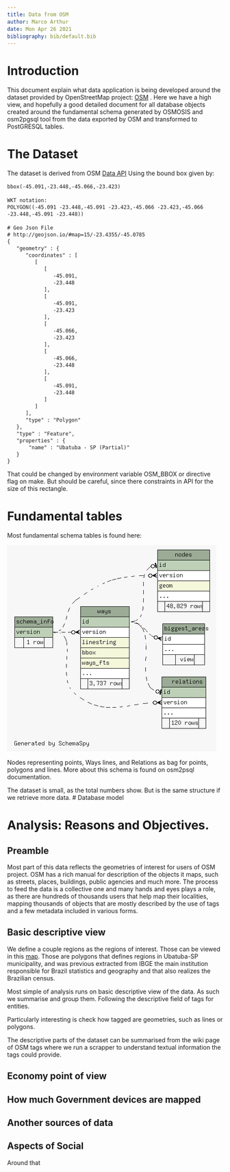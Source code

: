 ```yaml
---
title: Data from OSM
author: Marco Arthur
date: Mon Apr 26 2021
bibliography: bib/default.bib
---
```


# Introduction

This document explain what data application is being developed around the
dataset provided by OpenStreetMap project: [OSM](
https://wiki.openstreetmap.org/wiki/Main_Page ) . Here we have a high view, and
hopefully a good detailed document for all database objects created around the
fundamental schema generated by OSMOSIS and osm2pgsql tool from the data
exported by OSM and transformed to PostGRESQL tables.

# The Dataset

The dataset is derived from OSM [Data API](https://api.openstreetmap.org/api/0.6/)
Using the bound box given by:

```{text}
bbox(-45.091,-23.448,-45.066,-23.423)

WKT notation:
POLYGON((-45.091 -23.448,-45.091 -23.423,-45.066 -23.423,-45.066 -23.448,-45.091 -23.448))

# Geo Json File
# http://geojson.io/#map=15/-23.4355/-45.0785
{
   "geometry" : {
      "coordinates" : [
         [
            [
               -45.091,
               -23.448
            ],
            [
               -45.091,
               -23.423
            ],
            [
               -45.066,
               -23.423
            ],
            [
               -45.066,
               -23.448
            ],
            [
               -45.091,
               -23.448
            ]
         ]
      ],
      "type" : "Polygon"
   },
   "type" : "Feature",
   "properties" : {
       "name" : "Ubatuba - SP (Partial)"
   }
}

```

That could be changed by environment variable OSM_BBOX or directive flag on make.
But should be careful, since there constraints in API for the size of this rectangle.

# Fundamental tables

Most fundamental schema tables is found here:

![fundamental tables](figs/osm_pg.png)

Nodes representing points, Ways lines, and Relations as bag for points,
polygons and lines. More about this schema is found on osm2psql documentation.

The dataset is small, as the total numbers show. But is the same structure if
we retrieve more data. # Database model

# Analysis: Reasons and Objectives.

## Preamble

Most part of this data reflects the geometries of interest for users of OSM
project. OSM has a rich manual for description of the objects it maps, such as
streets, places, buildings, public agencies and much more. The process to feed
the data is a collective one and many hands and eyes plays a role, as there are
hundreds of thousands users that help map their localities, mapping thousands
of objects that are mostly described by the use of tags and a few metadata
included in various forms.

## Basic descriptive view

We define a couple regions as the regions of interest. Those can be viewed
in this [map](https://gist.github.com/marcoarthur/2f0fde0972363c4344659ad7f06a1267).
Those are polygons that defines regions in Ubatuba-SP municipality, and was
previous extracted from IBGE the main institution responsible for Brazil statistics
and geography and that also realizes the Brazilian census.

Most simple of analysis runs on basic descriptive view of the data. As such
we summarise and group them. Following the descriptive field of tags for entities.

Particularly interesting is check how tagged are geometries, such as lines or
polygons.

The descriptive parts of the dataset can be summarised from the wiki page of
OSM tags where we run a scrapper to understand textual information the tags
could provide.

## Economy point of view

## How much Government devices are mapped

## Another sources of data

## Aspects of Social



Around that 
